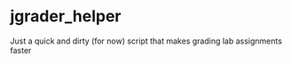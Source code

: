 jgrader_helper
==============

Just a quick and dirty (for now) script that makes grading lab assignments faster
